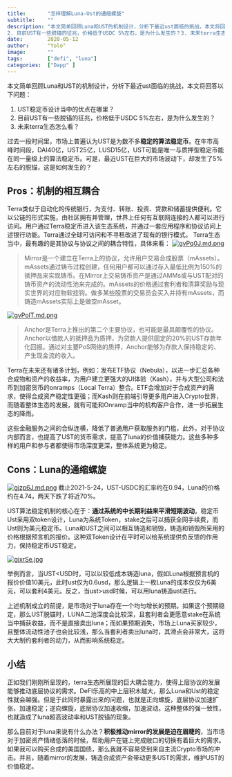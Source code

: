```yaml
---
title:       "怎样理解Luna-Ust的通缩螺旋"
subtitle:    ""
description: "本文简单回顾Luna和UST的机制设计，分析下最近ust面临的挑战，本文将回答以下问题：1. UST稳定币设计当中的优点在哪？
2. 目前UST有一些脱锚的征兆，价格低于USDC 5%左右，是为什么发生的？3. 未来terra生态怎么看？"
date:        2020-05-12
author:      "Yolo"
image:       ""
tags:        ["defi", "luna"]
categories:  ["Dapp" ]
---
```


本文简单回顾Luna和UST的机制设计，分析下最近ust面临的挑战，本文将回答以下问题：
1. UST稳定币设计当中的优点在哪里？
2. 目前UST有一些脱锚的征兆，价格低于USDC 5%左右，是为什么发生的？
3. 未来terra生态怎么看？

过去一段时间里，市场上普遍认为UST是为数不多**稳定的算法稳定币**。在牛市高峰时间段，DAI40亿，UST25亿，LUSD15亿，UST可能是唯一与质押型稳定币能在同一量级上的算法稳定币。可是，最近UST在巨大的市场波动下，却发生了5%左右的脱锚，这是如何发生的？

## Pros：机制的相互耦合
Terra类似于自动化的传统银行，为支付、转账、投资、贷款和储蓄提供便利。它以公链的形式实施，由社区拥有并管理，世界上任何有互联网连接的人都可以进行访问。用户通过Terra稳定币进入该生态系统，并通过一套应用程序和协议访问上述银行功能。Terra通过全球可访问和不寻租改进了现有的银行模式。
Terra生态当中，最有趣的是其协议与协议之间的耦合特性，具体来看：
[![gvPq0J.md.png](https://z3.ax1x.com/2021/05/24/gvPq0J.md.png)](https://imgtu.com/i/gvPq0J)
> Mirror是一个建立在Terra上的协议，允许用户交易合成股票（mAssets）。mAssets通过铸币过程创建，任何用户都可以通过存入最低比例为150%的抵押品来实现铸币。在Mirror上交易铸币资产是通过AMMs或与UST配对的铸币资产的流动性池来完成的。mAssets的价格通过套利者和清算奖励与现实世界的对应物软挂钩。做多某些股票的交易员会买入并持有mAssets，而铸造mAssets实际上是做空mAsset。

[![gvPolT.md.png](https://z3.ax1x.com/2021/05/24/gvPolT.md.png)](https://imgtu.com/i/gvPolT)
> Anchor是Terra上推出的第二个主要协议，也可能是最具颠覆性的协议。Anchor以借款人的抵押品为质押，为贷款人提供固定的20%的UST存款年化回报。通过对主要PoS网络的质押，Anchor能够为存款人保持稳定的、产生现金流的收入。

Terra在未来还有诸多计划，例如：发布ETF协议（Nebula），以进一步汇总各种合成物和资产的收益率，为用户建立更强大的UI体验（Kash），并与大型公司和法币到加密货币的onramps（Local Terra）整合。ETF会增加对于合成资产的需求，使得合成资产稳定性更强；而Kash则在前端引导更多用户进入Crypto世界，而随着整体生态的发展，就有可能和Onramp当中的机构客户合作，进一步拓展生态的降雨。

这些金融服务之间的合纵连横，降低了普通用户获取服务的门槛，此外，对于协议内部而言，也提高了UST的货币需求，提高了luna的价值捕获能力。这些多种多样的用户和参与者都使得市场深度更深，整体系统更为稳定。

## Cons：Luna的通缩螺旋
[![gjzp6J.md.png](https://z3.ax1x.com/2021/05/24/gjzp6J.md.png)](https://imgtu.com/i/gjzp6J)
截止2021-5-24，UST-USDC的汇率约在0.94，Luna的价格约在4.74，两天下跌了将近70%。

UST算法稳定机制的核心在于：**通过系统的中长期利益来平滑短期波动**。稳定币Ust采用双token设计，Luna为系统Token，stake之后可以捕获全网手续费，而Ust则为美元稳定币。Luna和UST之间可以相互铸造和销毁，铸造和销毁所采用的价格根据预言机的报价。这种双Token设计在平时可以给系统提供负反馈的作用力，保持稳定币UST稳定。

[![gjxrSe.jpg](https://z3.ax1x.com/2021/05/24/gjxrSe.jpg)](https://imgtu.com/i/gjxrSe)

举例而言，当UST<USD时，可以以较低成本铸造luna，假如Luna根据预言机的报价价值10美元，此时ust仅为0.6usd，那么逻辑上一枚Luna的成本仅仅为6美元，可以套利4美元。反之，当ust>usd时候，可以用luna铸造ust进行。

上述机制成立的前提，是市场对于luna存在一个均匀增长的预期。如果这个预期稳定，那么UST脱锚时，LUNA二池深度会比较深，且套利者会更愿意stake在系统当中捕获收益，而不是直接卖出luna；而如果预期消失，市场上Luna买家较少，且整体流动性池子也会比较浅，那么当套利者卖出luna时，其滑点会非常大，这将大大制约套利者的动力，从而影响系统稳定。

## 小结
正如我们刚刚所呈现的，terra生态所展现的巨大耦合能力，使得上层协议的发展能够推动底层协议的需求。DeFI乐高的中上层积木越大，那么Luna和Ust的稳定性就会越强。但是于此同时暴露出来的问题，也就是正向螺旋，底层协议加速扩张，加速稳定；逆向螺旋，底层协议加速收缩，加速波动。这种整体的强一致性，也就造成了luna超高波动率和UST脱锚的现象。

那么目前对于luna来说有什么办法？**积极推动mirror的发展是迫在眉睫的**，当市场对于加密资产情绪低落的时候，帮助用户在链上完成敞口的切换有着巨大的需求。如果我可以购买合成的美国国债，那么我就不容易受到来自主流Crypto市场的冲击。并且，随着mirror的发展，铸造合成资产会带动更多UST的需求，维护UST的价值稳定。